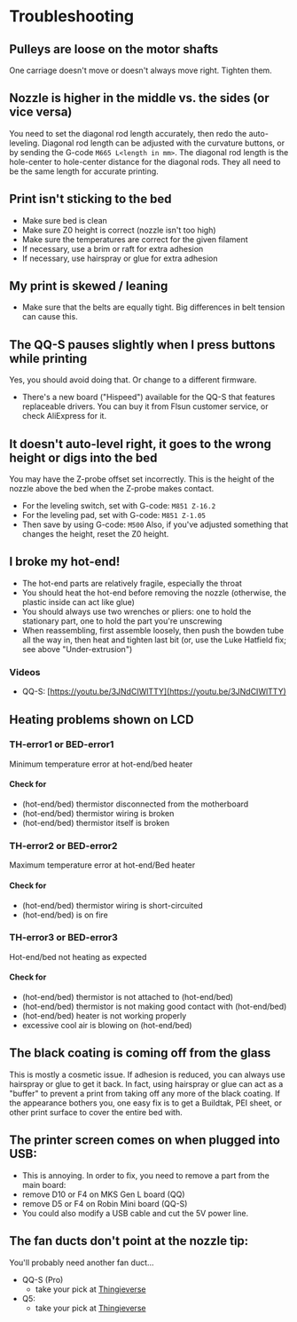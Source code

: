 # Troubleshooting

## Pulleys are loose on the motor shafts

One carriage doesn't move or doesn't always move right. Tighten them.

## Nozzle is higher in the middle vs. the sides (or vice versa)

You need to set the diagonal rod length accurately, then redo the auto-leveling. Diagonal rod length can be adjusted with the curvature buttons, or by sending the G-code `M665 L<length in mm>`. The diagonal rod length is the hole-center to hole-center distance for the diagonal rods. They all need to be the same length for accurate printing.

## Print isn't sticking to the bed

- Make sure bed is clean
- Make sure Z0 height is correct (nozzle isn't too high)
- Make sure the temperatures are correct for the given filament
- If necessary, use a brim or raft for extra adhesion
- If necessary, use hairspray or glue for extra adhesion

## My print is skewed / leaning

- Make sure that the belts are equally tight. Big differences in belt tension can cause this.

## The QQ-S pauses slightly when I press buttons while printing

Yes, you should avoid doing that. Or change to a different firmware.

- There's a new board ("Hispeed") available for the QQ-S that features replaceable drivers. You can buy it from Flsun customer service, or check AliExpress for it.

## It doesn't auto-level right, it goes to the wrong height or digs into the bed

You may have the Z-probe offset set incorrectly. This is the height of the nozzle above the bed when the Z-probe makes contact.

- For the leveling switch, set with G-code: `M851 Z-16.2`
- For the leveling pad, set with G-code: `M851 Z-1.05`
- Then save by using G-code: `M500`
  Also, if you've adjusted something that changes the height, reset the Z0 height.

## I broke my hot-end!

- The hot-end parts are relatively fragile, especially the throat
- You should heat the hot-end before removing the nozzle
  (otherwise, the plastic inside can act like glue)
- You should always use two wrenches or pliers: one to hold the stationary part, one to hold the part you're unscrewing
- When reassembling, first assemble loosely, then push the bowden tube all the way in, then heat and tighten last bit
  (or, use the Luke Hatfield fix; see above "Under-extrusion")

### Videos

- QQ-S: [https://youtu.be/3JNdCIWlTTY](https://youtu.be/3JNdCIWlTTY)

## Heating problems shown on LCD

### TH-error1 or BED-error1

Minimum temperature error at hot-end/bed heater

#### Check for

- (hot-end/bed) thermistor disconnected from the motherboard
- (hot-end/bed) thermistor wiring is broken
- (hot-end/bed) thermistor itself is broken

### TH-error2 or BED-error2

Maximum temperature error at hot-end/Bed heater

#### Check for

- (hot-end/bed) thermistor wiring is short-circuited
- (hot-end/bed) is on fire

### TH-error3 or BED-error3

Hot-end/bed not heating as expected

#### Check for

- (hot-end/bed) thermistor is not attached to (hot-end/bed)
- (hot-end/bed) thermistor is not making good contact with (hot-end/bed)
- (hot-end/bed) heater is not working properly
- excessive cool air is blowing on (hot-end/bed)

## The black coating is coming off from the glass

This is mostly a cosmetic issue. If adhesion is reduced, you can always use hairspray or glue to get it back. In fact, using hairspray or glue can act as a "buffer" to prevent a print from taking off any more of the black coating.
If the appearance bothers you, one easy fix is to get a Buildtak, PEI sheet, or other print surface to cover the entire bed with.

## The printer screen comes on when plugged into USB:

- This is annoying. In order to fix, you need to remove a part from the main board:
- remove D10 or F4 on MKS Gen L board (QQ)
- remove D5 or F4 on Robin Mini board (QQ-S)
- You could also modify a USB cable and cut the 5V power line.

## The fan ducts don't point at the nozzle tip:

You'll probably need another fan duct...

- QQ-S (Pro)
  - take your pick at [Thingieverse](https://www.thingiverse.com/search?q=qq-s+fan+duct&type=things&sort=relevant)
- Q5:
  - take your pick at [Thingieverse](https://www.thingiverse.com/search?q=q5+fan+duct&type=things&sort=relevant)
